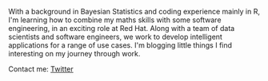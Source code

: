 With a background in Bayesian Statistics and coding experience mainly in R, I'm learning how to combine my maths skills with some software engineering, in an exciting role at Red Hat.
Along with a team of data scientists and software engineers, we work to develop intelligent applications for a range of use cases.
I'm blogging little things I find interesting on my journey through work.

Contact me: [Twitter](www.twitter.com/sophwats)
